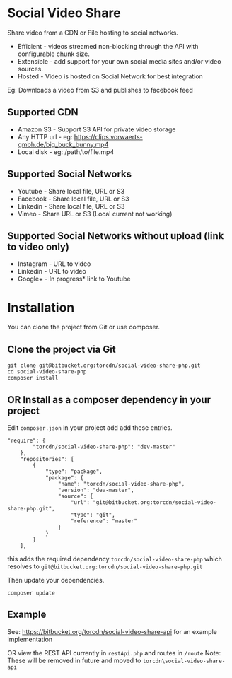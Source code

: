 # Social Video Share

Share video from a CDN or File hosting to social networks. 

* Efficient   - videos streamed non-blocking through the API with configurable chunk size.
* Extensible  - add support for your own social media sites and/or video sources.
* Hosted      - Video is hosted on Social Network for best integration

Eg: Downloads a video from S3 and publishes to facebook feed

## Supported CDN

* Amazon S3       - Support S3 API for private video storage
* Any HTTP url    - eg: https://clips.vorwaerts-gmbh.de/big_buck_bunny.mp4 
* Local disk      - eg: /path/to/file.mp4

## Supported Social Networks

* Youtube   - Share local file, URL or S3
* Facebook  - Share local file, URL or S3
* Linkedin  - Share local file, URL or S3
* Vimeo     - Share URL or S3 (Local current not working)

## Supported Social Networks without upload (link to video only)

* Instagram   - URL to video
* Linkedin    - URL to video
* Google+     - In progress* link to Youtube

# Installation

You can clone the project from Git or use composer.

## Clone the project via Git

```
git clone git@bitbucket.org:torcdn/social-video-share-php.git
cd social-video-share-php
composer install
```

## OR Install as a composer dependency in your project

Edit `composer.json` in your project add add these entries. 

```
"require": {
        "torcdn/social-video-share-php": "dev-master"
    },
    "repositories": [
        {
            "type": "package",
            "package": {
                "name": "torcdn/social-video-share-php",
                "version": "dev-master",
                "source": {
                    "url": "git@bitbucket.org:torcdn/social-video-share-php.git",
                    "type": "git",
                    "reference": "master"
                }
            }
        }
    ],
```

this adds the required dependency `torcdn/social-video-share-php` 
which resolves to `git@bitbucket.org:torcdn/social-video-share-php.git`

Then update your dependencies.

```
composer update
```

## Example

See: https://bitbucket.org/torcdn/social-video-share-api 
for an example implementation

OR view the REST API currently in `restApi.php` and routes in `/route`
Note: These will be removed in future and moved to `torcdn\social-video-share-api`